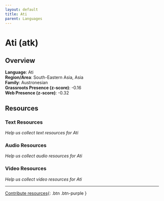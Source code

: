 ```yaml
---
layout: default
title: Ati
parent: Languages
---
```


# Ati (atk)

## Overview

**Language**: Ati  
**Region/Area**: South-Eastern Asia, Asia  
**Family**: Austronesian  
**Grassroots Presence (z-score)**: -0.16  
**Web Presence (z-score)**: -0.32  

## Resources

### Text Resources
*Help us collect text resources for Ati*

### Audio Resources
*Help us collect audio resources for Ati*

### Video Resources
*Help us collect video resources for Ati*

---

[Contribute resources](https://forms.office.com/e/1SfLJx3u1r){: .btn .btn-purple }
